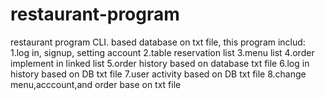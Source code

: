 # restaurant-program
restaurant program CLI.
based database on txt file, this program includ:
1.log in, signup, setting account
2.table reservation list
3.menu list
4.order implement in linked list
5.order history based on database txt file
6.log in history based on DB txt file
7.user activity based on DB txt file
8.change menu,acccount,and order base on txt file
